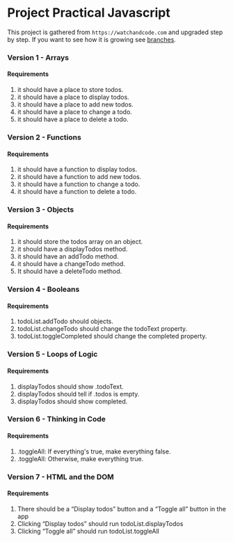 # Project Practical Javascript

This project is gathered from `https://watchandcode.com` and upgraded step by step.
If you want to see how it is growing see [branches](https://github.com/MesutBE/practical-javascript/branches).

### Version 1 - Arrays

#### Requirements

1. it should have a place to store todos.
1. it should have a place to display todos.
1. it should have a place to add new todos.
1. it should have a place to change a todo.
1. it should have a place to delete a todo.

### Version 2 - Functions

#### Requirements

1. it should have a function to display todos.
1. it should have a function to add new todos.
1. it should have a function to change a todo.
1. it should have a function to delete a todo.

### Version 3 - Objects

#### Requirements

1. it should store the todos array on an object.
1. it should have a displayTodos method.
1. it should have an addTodo method.
1. it should have a changeTodo method.
1. It should have a deleteTodo method.

### Version 4 - Booleans

#### Requirements

1. todoList.addTodo should objects.
1. todoList.changeTodo should change the todoText property.
1. todoList.toggleCompleted should change the completed property.

### Version 5 - Loops of Logic

#### Requirements

1. displayTodos should show .todoText.
1. displayTodos should tell if .todos is empty.
1. displayTodos should show completed.

### Version 6 - Thinking in Code

#### Requirements

1. .toggleAll: If everything's true, make everything false.
1. .toggleAll: Otherwise, make everything true.

### Version 7 - HTML and the DOM

#### Requirements

1. There should be a “Display todos” button and a “Toggle all” button in the app
1. Clicking “Display todos” should run todoList.displayTodos
1. Clicking “Toggle all” should run todoList.toggleAll
